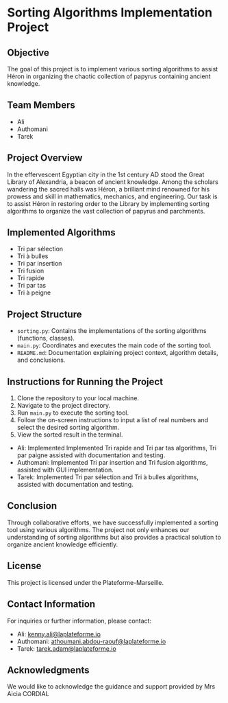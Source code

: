 # Sorting Algorithms Implementation Project

## Objective
The goal of this project is to implement various sorting algorithms to assist Héron in organizing the chaotic collection of papyrus containing ancient knowledge.

## Team Members
- Ali
- Authomani
- Tarek

## Project Overview
In the effervescent Egyptian city in the 1st century AD stood the Great Library of Alexandria, a beacon of ancient knowledge. Among the scholars wandering the sacred halls was Héron, a brilliant mind renowned for his prowess and skill in mathematics, mechanics, and engineering. Our task is to assist Héron in restoring order to the Library by implementing sorting algorithms to organize the vast collection of papyrus and parchments.

## Implemented Algorithms
- Tri par sélection
- Tri à bulles
- Tri par insertion
- Tri fusion
- Tri rapide
- Tri par tas
- Tri à peigne

## Project Structure
- `sorting.py`: Contains the implementations of the sorting algorithms (functions, classes).
- `main.py`: Coordinates and executes the main code of the sorting tool.
- `README.md`: Documentation explaining project context, algorithm details, and conclusions.

## Instructions for Running the Project
1. Clone the repository to your local machine.
2. Navigate to the project directory.
3. Run `main.py` to execute the sorting tool.
4. Follow the on-screen instructions to input a list of real numbers and select the desired sorting algorithm.
5. View the sorted result in the terminal.

- Ali: Implemented Implemented Tri rapide and Tri par tas algorithms, Tri par paigne assisted with documentation and testing.
- Authomani: Implemented Tri par insertion and Tri fusion algorithms, assisted with GUI implementation.
- Tarek: Implemented Tri par sélection and Tri à bulles algorithms, assisted with documentation and testing.

## Conclusion
Through collaborative efforts, we have successfully implemented a sorting tool using various algorithms. The project not only enhances our understanding of sorting algorithms but also provides a practical solution to organize ancient knowledge efficiently.

## License
This project is licensed under the Plateforme-Marseille.

## Contact Information
For inquiries or further information, please contact:
- Ali: kenny.ali@laplateforme.io
- Authomani: athoumani.abdou-raouf@laplateforme.io
- Tarek: tarek.adam@laplateforme.io
## Acknowledgments
We would like to acknowledge the guidance and support provided by Mrs Aicia CORDIAL